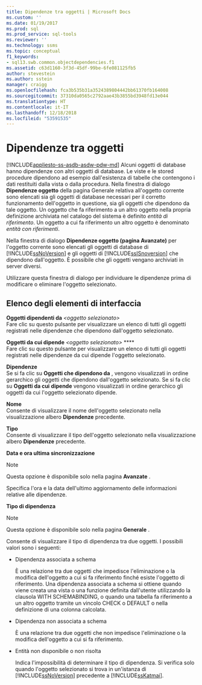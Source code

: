 ```yaml
---
title: Dipendenze tra oggetti | Microsoft Docs
ms.custom: ''
ms.date: 01/19/2017
ms.prod: sql
ms.prod_service: sql-tools
ms.reviewer: ''
ms.technology: ssms
ms.topic: conceptual
f1_keywords:
- sql13.swb.common.objectdependencies.f1
ms.assetid: c63d1160-3f3d-45df-99be-6fe081125fb5
author: stevestein
ms.author: sstein
manager: craigg
ms.openlocfilehash: fca3b535b31a3524389804442bb61370fb164008
ms.sourcegitcommit: 37310da0565c2792aae43b3855bd3948fd13e044
ms.translationtype: HT
ms.contentlocale: it-IT
ms.lasthandoff: 12/18/2018
ms.locfileid: "53591535"
---
```

# <a name="object-dependencies"></a>Dipendenze tra oggetti
[!INCLUDE[appliesto-ss-asdb-asdw-pdw-md](../../includes/appliesto-ss-asdb-asdw-pdw-md.md)]
Alcuni oggetti di database hanno dipendenze con altri oggetti di database. Le viste e le stored procedure dipendono ad esempio dall'esistenza di tabelle che contengono i dati restituiti dalla vista o dalla procedura. Nella finestra di dialogo **Dipendenze oggetto** della pagina Generale relativa all'oggetto corrente sono elencati sia gli oggetti di database necessari per il corretto funzionamento dell'oggetto in questione, sia gli oggetti che dipendono da tale oggetto. Un oggetto che fa riferimento a un altro oggetto nella propria definizione archiviata nel catalogo del sistema è definito *entità di riferimento*. Un oggetto a cui fa riferimento un altro oggetto è denominato *entità con riferimenti*.  
  
Nella finestra di dialogo **Dipendenze oggetto (pagina Avanzate)** per l'oggetto corrente sono elencati gli oggetti di database di [!INCLUDE[ssNoVersion](../../includes/ssnoversion-md.md)] e gli oggetti di [!INCLUDE[ssISnoversion](../../includes/ssisnoversion-md.md)] che dipendono dall'oggetto. È possibile che gli oggetti vengano archiviati in server diversi.  
  
Utilizzare questa finestra di dialogo per individuare le dipendenze prima di modificare o eliminare l'oggetto selezionato.  
  
## <a name="uielement-list"></a>Elenco degli elementi di interfaccia  
**Oggetti dipendenti da** _\<oggetto selezionato>_  
Fare clic su questo pulsante per visualizzare un elenco di tutti gli oggetti registrati nelle dipendenze che dipendono dall'oggetto selezionato.  
  
**Oggetti da cui dipende** _\<oggetto selezionato>_ ****  
Fare clic su questo pulsante per visualizzare un elenco di tutti gli oggetti registrati nelle dipendenze da cui dipende l'oggetto selezionato.  
  
**Dipendenze**  
Se si fa clic su **Oggetti che dipendono da** *<selected object>* , vengono visualizzati in ordine gerarchico gli oggetti che dipendono dall'oggetto selezionato. Se si fa clic su **Oggetti da cui** **dipende** *<selected object>* vengono visualizzati in ordine gerarchico gli oggetti da cui l'oggetto selezionato dipende.  
  
**Nome**  
Consente di visualizzare il nome dell'oggetto selezionato nella visualizzazione albero **Dipendenze** precedente.  
  
**Tipo**  
Consente di visualizzare il tipo dell'oggetto selezionato nella visualizzazione albero **Dipendenze** precedente.  
  
**Data e ora ultima sincronizzazione**  
> [!NOTE]  
> Questa opzione è disponibile solo nella pagina **Avanzate** .  
  
Specifica l'ora e la data dell'ultimo aggiornamento delle informazioni relative alle dipendenze.  
  
**Tipo di dipendenza**  
> [!NOTE]  
> Questa opzione è disponibile solo nella pagina **Generale** .  
  
Consente di visualizzare il tipo di dipendenza tra due oggetti. I possibili valori sono i seguenti:  
  
-   Dipendenza associata a schema  
  
    È una relazione tra due oggetti che impedisce l'eliminazione o la modifica dell'oggetto a cui si fa riferimento finché esiste l'oggetto di riferimento. Una dipendenza associata a schema si ottiene quando viene creata una vista o una funzione definita dall'utente utilizzando la clausola WITH SCHEMABINDING, o quando una tabella fa riferimento a un altro oggetto tramite un vincolo CHECK o DEFAULT o nella definizione di una colonna calcolata.  
  
-   Dipendenza non associata a schema  
  
    È una relazione tra due oggetti che non impedisce l'eliminazione o la modifica dell'oggetto a cui si fa riferimento.  
  
-   Entità non disponibile o non risolta  
  
    Indica l'impossibilità di determinare il tipo di dipendenza. Si verifica solo quando l'oggetto selezionato si trova in un'istanza di [!INCLUDE[ssNoVersion](../../includes/ssnoversion-md.md)] precedente a [!INCLUDE[ssKatmai](../../includes/sskatmai_md.md)].  
  
